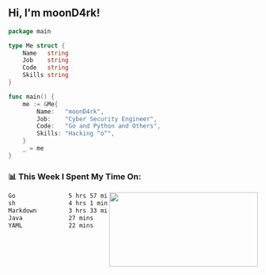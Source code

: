 <h2> Hi, I'm moonD4rk!</h2>

```go
package main

type Me struct {
	Name   string
	Job    string
	Code   string
	Skills string
}

func main() {
	me := &Me{
		Name:   "moonD4rk",
		Job:    "Cyber Security Engineer",
		Code:   "Go and Python and Others",
		Skills: "Hacking ^o^",
	}
	_ = me
}
```

<h3>📊 This Week I Spent My Time On:</h3>
<img align='right' src="https://github-readme-stats.vercel.app/api?username=moond4rk&show_icons=true&theme=radical", width="300" height="150">

<!--START_SECTION:waka-->

```txt
Go               5 hrs 57 mins   ██████████░░░░░░░░░░░░░░░   40.56 %
sh               4 hrs 1 min     ███████░░░░░░░░░░░░░░░░░░   27.42 %
Markdown         3 hrs 33 mins   ██████░░░░░░░░░░░░░░░░░░░   24.18 %
Java             27 mins         ▓░░░░░░░░░░░░░░░░░░░░░░░░   03.09 %
YAML             22 mins         ▓░░░░░░░░░░░░░░░░░░░░░░░░   02.54 %
```

<!--END_SECTION:waka-->

